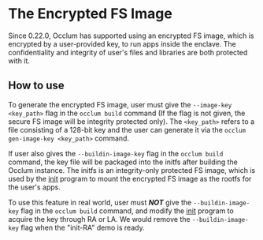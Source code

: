 # The Encrypted FS Image
Since 0.22.0, Occlum has supported using an encrypted FS image, which is encrypted by a user-provided key, to run apps inside the enclave. The confidentiality and integrity of user's files and libraries are both protected with it.

## How to use
To generate the encrypted FS image, user must give the `--image-key <key_path>` flag in the `occlum build` command (If the flag is not given, the secure FS image will be integrity protected only). The `<key_path>` refers to a file consisting of a 128-bit key and the user can generate it via the `occlum gen-image-key <key_path>` command.

If user also gives the `--buildin-image-key` flag in the `occlum build` command, the key file will be packaged into the initfs after building the Occlum instance. The initfs is an integrity-only protected FS image, which is used by the [init](../tools/init) program to mount the encrypted FS image as the rootfs for the user's apps.

To use this feature in real world, user must ***NOT*** give the `--buildin-image-key` flag in the `occlum build` command, and modify the [init](../tools/init) program to acquire the key through RA or LA. We would remove the `--buildin-image-key` flag when the "init-RA" demo is ready.
